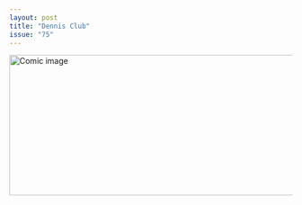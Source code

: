 ```yaml
---
layout: post
title: "Dennis Club"
issue: "75"
---
```

<img src="{{ site.url }}/comics/75.png" title="No sane person would choose Tennis over Dennis" alt="Comic image" width="780px" height="250px"/>

